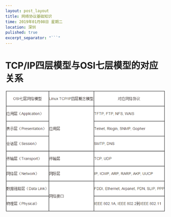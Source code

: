 ```yaml
---
layout: post_layout
title: 网络协议基础知识
time: 2019年01月08日 星期二
location: 深圳
pulished: true
excerpt_separator: "```"
---
```


# TCP/IP四层模型与OSI七层模型的对应关系

![demo](/assets/demo/OSI模型.png)




